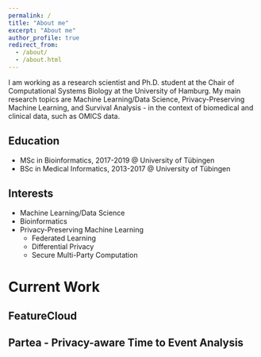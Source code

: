 ```yaml
---
permalink: /
title: "About me"
excerpt: "About me"
author_profile: true
redirect_from: 
  - /about/
  - /about.html
---
```


I am working as a research scientist and Ph.D. student at the Chair of Computational Systems Biology at the University of Hamburg. My main research topics are Machine Learning/Data Science, Privacy-Preserving Machine Learning, and Survival Analysis - in the context of biomedical and clinical data, such as OMICS data.

## Education
- MSc in Bioinformatics, 2017-2019 @ University of Tübingen
- BSc in Medical Informatics, 2013-2017 @ University of Tübingen

## Interests
- Machine Learning/Data Science
- Bioinformatics
- Privacy-Preserving Machine Learning
    - Federated Learning
    - Differential Privacy
    - Secure Multi-Party Computation

# Current Work

## FeatureCloud

## Partea - Privacy-aware Time to Event Analysis


